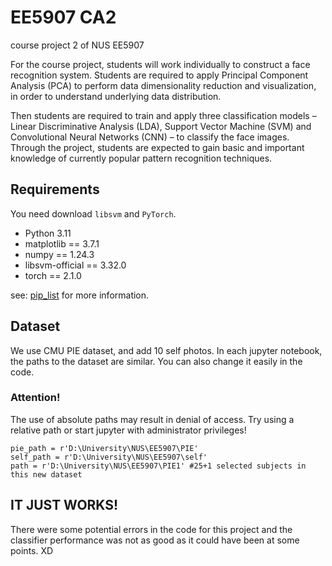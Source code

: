 # EE5907 CA2

course project 2 of NUS EE5907

For the course project, students will work individually to construct a face recognition system. Students are required to apply Principal Component Analysis (PCA) to perform data dimensionality reduction and visualization, in order to understand underlying data distribution.

Then students are required to train and apply three classification models – Linear Discriminative Analysis (LDA), Support Vector Machine (SVM) and Convolutional Neural Networks (CNN) – to classify the face images. Through the project, students are expected to gain basic and important knowledge of currently popular pattern recognition techniques.

## Requirements

You need download `libsvm` and `PyTorch`.

- Python 3.11
- matplotlib == 3.7.1
- numpy == 1.24.3
- libsvm-official == 3.32.0
- torch == 2.1.0

see: [pip_list](https://github.com/blackrock-3350/EE5907_CA2/blob/main/pip_list) for more information.

## Dataset

We use CMU PIE dataset, and add 10 self photos. 
In each jupyter notebook, the paths to the dataset are similar. You can also change it easily in the code.

### Attention! 
The use of absolute paths may result in denial of access. Try using a relative path or start jupyter with administrator privileges!

```
pie_path = r'D:\University\NUS\EE5907\PIE'
self_path = r'D:\University\NUS\EE5907\self'
path = r'D:\University\NUS\EE5907\PIE1' #25+1 selected subjects in this new dataset
```

## IT JUST WORKS!

There were some potential errors in the code for this project and the classifier performance was not as good as it could have been at some points. XD
